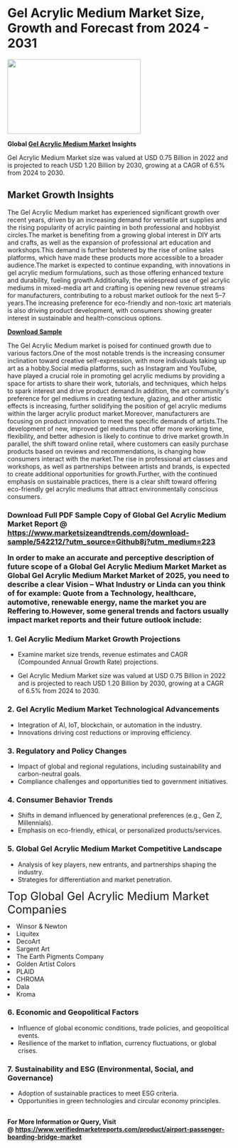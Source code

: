 <H1>Gel Acrylic Medium Market Size, Growth and Forecast from 2024 - 2031</H1><img class="aligncenter size-medium wp-image-584254" src="https://thirdeyenews.in/wp-content/uploads/2024/09/Global-Market-Research-300x168.jpeg" alt="" width="300" height="168" /><p><strong>Global&nbsp;<a href="https://www.marketsizeandtrends.com/download-sample/542212/?utm_source=Github8j?utm_medium=223">Gel Acrylic Medium Market</a> Insights</strong></p><p>Gel Acrylic Medium Market size was valued at USD 0.75 Billion in 2022 and is projected to reach USD 1.20 Billion by 2030, growing at a CAGR of 6.5% from 2024 to 2030.</p><p><h2>Market Growth Insights</h2> <p>The Gel Acrylic Medium market has experienced significant growth over recent years, driven by an increasing demand for versatile art supplies and the rising popularity of acrylic painting in both professional and hobbyist circles.The market is benefiting from a growing global interest in DIY arts and crafts, as well as the expansion of professional art education and workshops.This demand is further bolstered by the rise of online sales platforms, which have made these products more accessible to a broader audience.The market is expected to continue expanding, with innovations in gel acrylic medium formulations, such as those offering enhanced texture and durability, fueling growth.Additionally, the widespread use of gel acrylic mediums in mixed-media art and crafting is opening new revenue streams for manufacturers, contributing to a robust market outlook for the next 5–7 years.The increasing preference for eco-friendly and non-toxic art materials is also driving product development, with consumers showing greater interest in sustainable and health-conscious options.</p> <p><strong><a href="#">Download Sample</a></strong></p> <p>The Gel Acrylic Medium market is poised for continued growth due to various factors.One of the most notable trends is the increasing consumer inclination toward creative self-expression, with more individuals taking up art as a hobby.Social media platforms, such as Instagram and YouTube, have played a crucial role in promoting gel acrylic mediums by providing a space for artists to share their work, tutorials, and techniques, which helps to spark interest and drive product demand.In addition, the art community's preference for gel mediums in creating texture, glazing, and other artistic effects is increasing, further solidifying the position of gel acrylic mediums within the larger acrylic product market.Moreover, manufacturers are focusing on product innovation to meet the specific demands of artists.The development of new, improved gel mediums that offer more working time, flexibility, and better adhesion is likely to continue to drive market growth.In parallel, the shift toward online retail, where customers can easily purchase products based on reviews and recommendations, is changing how consumers interact with the market.The rise in professional art classes and workshops, as well as partnerships between artists and brands, is expected to create additional opportunities for growth.Further, with the continued emphasis on sustainable practices, there is a clear shift toward offering eco-friendly gel acrylic mediums that attract environmentally conscious consumers.<h3></p><p><span class=""><strong>Download Full PDF Sample Copy of Global Gel Acrylic Medium Market Report</strong> @ <a href="https://www.marketsizeandtrends.com/download-sample/542212/?utm_source=Github8j?utm_medium=223" target="_blank">https://www.marketsizeandtrends.com/download-sample/542212/?utm_source=Github8j?utm_medium=223</a></span></p><p>In order to make an accurate and perceptive description of future scope of a Global&nbsp;Gel Acrylic Medium Market Market as Global&nbsp;Gel Acrylic Medium Market Market of 2025, you need to describe a clear Vision &ndash; What Industry or Linda can you think of for example: Quote from a Technology, healthcare, automotive, renewable energy, name the market you are Reffering to.However, some general trends and factors usually impact market reports and their future outlook include:</p><h3>1.&nbsp;<strong>Gel Acrylic Medium Market Growth Projections</strong></h3><ul><li>Examine market size trends, revenue estimates and CAGR (Compounded Annual Growth Rate) projections.</li><li><p>Gel Acrylic Medium Market size was valued at USD 0.75 Billion in 2022 and is projected to reach USD 1.20 Billion by 2030, growing at a CAGR of 6.5% from 2024 to 2030.</p></li></ul><h3>2.&nbsp;<strong>Gel Acrylic Medium Market Technological Advancements</strong></h3><ul><li>Integration of AI, IoT, blockchain, or automation in the industry.</li><li>Innovations driving cost reductions or improving efficiency.</li></ul><h3>3.&nbsp;<strong>Regulatory and Policy Changes</strong></h3><ul><li>Impact of global and regional regulations, including sustainability and carbon-neutral goals.</li><li>Compliance challenges and opportunities tied to government initiatives.</li></ul><h3>4.&nbsp;<strong>Consumer Behavior Trends</strong></h3><ul><li>Shifts in demand influenced by generational preferences (e.g., Gen Z, Millennials).</li><li>Emphasis on eco-friendly, ethical, or personalized products/services.</li></ul><h3>5.&nbsp;<strong>Global Gel Acrylic Medium Market Competitive Landscape</strong></h3><ul><li>Analysis of key players, new entrants, and partnerships shaping the industry.</li><li>Strategies for differentiation and market penetration.</li></ul><p data-pm-slice="1 1 []"><span style="color: inherit; font-family: inherit; font-size: 25px;">Top Global Gel Acrylic Medium Market Companies</span></p><div class="" data-test-id=""><p><li>Winsor & Newton</li><li> Liquitex</li><li> DecoArt</li><li> Sargent Art</li><li> The Earth Pigments Company</li><li> Golden Artist Colors</li><li> PLAID</li><li> CHROMA</li><li> Dala</li><li> Kroma</li></p></div><h3>6.&nbsp;<strong>Economic and Geopolitical Factors</strong></h3><ul><li>Influence of global economic conditions, trade policies, and geopolitical events.</li><li>Resilience of the market to inflation, currency fluctuations, or global crises.</li></ul><h3>7.&nbsp;<strong>Sustainability and ESG (Environmental, Social, and Governance)</strong></h3><ul><li>Adoption of sustainable practices to meet ESG criteria.</li><li>Opportunities in green technologies and circular economy principles.</li></ul><h2><strong style="font-size: 14px;">For More Information or Query, Visit @&nbsp;</strong><a style="background-color: #ffffff; font-size: 14px;" href="https://www.marketsizeandtrends.com/report/gel-acrylic-medium-market/" target="_blank">https://www.verifiedmarketreports.com/product/airport-passenger-boarding-bridge-market</a></h2>